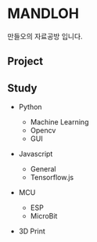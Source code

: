 # MANDLOH
만들오의 자료공방 입니다.  

## Project  


## Study
* Python  
  - Machine Learning  
  - Opencv  
  - GUI  

* Javascript
  - General
  - Tensorflow.js
 
* MCU
  - ESP
  - MicroBit
  
* 3D Print
